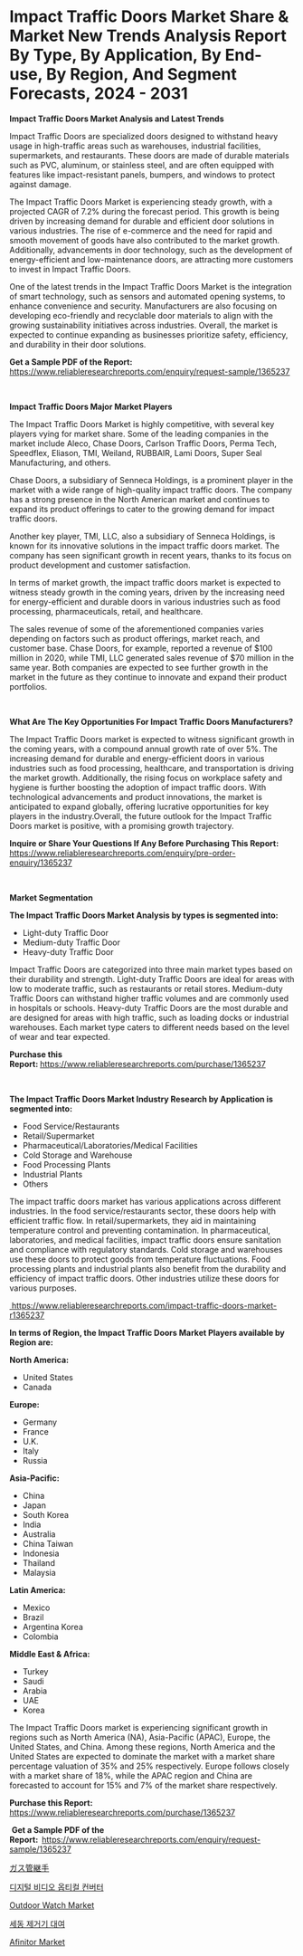 <p><h1>Impact Traffic Doors Market Share & Market New Trends Analysis Report By Type, By Application, By End-use, By Region, And Segment Forecasts, 2024 - 2031</h1></p><p><strong>Impact Traffic Doors Market Analysis and Latest Trends</strong></p>
<p><p>Impact Traffic Doors are specialized doors designed to withstand heavy usage in high-traffic areas such as warehouses, industrial facilities, supermarkets, and restaurants. These doors are made of durable materials such as PVC, aluminum, or stainless steel, and are often equipped with features like impact-resistant panels, bumpers, and windows to protect against damage.</p><p>The Impact Traffic Doors Market is experiencing steady growth, with a projected CAGR of 7.2% during the forecast period. This growth is being driven by increasing demand for durable and efficient door solutions in various industries. The rise of e-commerce and the need for rapid and smooth movement of goods have also contributed to the market growth. Additionally, advancements in door technology, such as the development of energy-efficient and low-maintenance doors, are attracting more customers to invest in Impact Traffic Doors.</p><p>One of the latest trends in the Impact Traffic Doors Market is the integration of smart technology, such as sensors and automated opening systems, to enhance convenience and security. Manufacturers are also focusing on developing eco-friendly and recyclable door materials to align with the growing sustainability initiatives across industries. Overall, the market is expected to continue expanding as businesses prioritize safety, efficiency, and durability in their door solutions.</p></p>
<p><strong>Get a Sample PDF of the Report:&nbsp;</strong> <a href="https://www.reliableresearchreports.com/enquiry/request-sample/1365237">https://www.reliableresearchreports.com/enquiry/request-sample/1365237</a></p>
<p>&nbsp;</p>
<p><strong>Impact Traffic Doors Major Market Players</strong></p>
<p><p>The Impact Traffic Doors Market is highly competitive, with several key players vying for market share. Some of the leading companies in the market include Aleco, Chase Doors, Carlson Traffic Doors, Perma Tech, Speedflex, Eliason, TMI, Weiland, RUBBAIR, Lami Doors, Super Seal Manufacturing, and others.</p><p>Chase Doors, a subsidiary of Senneca Holdings, is a prominent player in the market with a wide range of high-quality impact traffic doors. The company has a strong presence in the North American market and continues to expand its product offerings to cater to the growing demand for impact traffic doors.</p><p>Another key player, TMI, LLC, also a subsidiary of Senneca Holdings, is known for its innovative solutions in the impact traffic doors market. The company has seen significant growth in recent years, thanks to its focus on product development and customer satisfaction.</p><p>In terms of market growth, the impact traffic doors market is expected to witness steady growth in the coming years, driven by the increasing need for energy-efficient and durable doors in various industries such as food processing, pharmaceuticals, retail, and healthcare.</p><p>The sales revenue of some of the aforementioned companies varies depending on factors such as product offerings, market reach, and customer base. Chase Doors, for example, reported a revenue of $100 million in 2020, while TMI, LLC generated sales revenue of $70 million in the same year. Both companies are expected to see further growth in the market in the future as they continue to innovate and expand their product portfolios.</p></p>
<p>&nbsp;</p>
<p><strong>What Are The Key Opportunities For Impact Traffic Doors Manufacturers?</strong></p>
<p><p>The Impact Traffic Doors market is expected to witness significant growth in the coming years, with a compound annual growth rate of over 5%. The increasing demand for durable and energy-efficient doors in various industries such as food processing, healthcare, and transportation is driving the market growth. Additionally, the rising focus on workplace safety and hygiene is further boosting the adoption of impact traffic doors. With technological advancements and product innovations, the market is anticipated to expand globally, offering lucrative opportunities for key players in the industry.Overall, the future outlook for the Impact Traffic Doors market is positive, with a promising growth trajectory.</p></p>
<p><strong>Inquire or Share Your Questions If Any Before Purchasing This Report:</strong> <a href="https://www.reliableresearchreports.com/enquiry/pre-order-enquiry/1365237">https://www.reliableresearchreports.com/enquiry/pre-order-enquiry/1365237</a></p>
<p>&nbsp;</p>
<p><strong>Market Segmentation</strong></p>
<p><strong>The Impact Traffic Doors Market Analysis by types is segmented into:</strong></p>
<p><ul><li>Light-duty Traffic Door</li><li>Medium-duty Traffic Door</li><li>Heavy-duty Traffic Door</li></ul></p>
<p><p>Impact Traffic Doors are categorized into three main market types based on their durability and strength. Light-duty Traffic Doors are ideal for areas with low to moderate traffic, such as restaurants or retail stores. Medium-duty Traffic Doors can withstand higher traffic volumes and are commonly used in hospitals or schools. Heavy-duty Traffic Doors are the most durable and are designed for areas with high traffic, such as loading docks or industrial warehouses. Each market type caters to different needs based on the level of wear and tear expected.</p></p>
<p><strong>Purchase this Report:&nbsp;</strong><a href="https://www.reliableresearchreports.com/purchase/1365237">https://www.reliableresearchreports.com/purchase/1365237</a></p>
<p>&nbsp;</p>
<p><strong>The Impact Traffic Doors Market Industry Research by Application is segmented into:</strong></p>
<p><ul><li>Food Service/Restaurants</li><li>Retail/Supermarket</li><li>Pharmaceutical/Laboratories/Medical Facilities</li><li>Cold Storage and Warehouse</li><li>Food Processing Plants</li><li>Industrial Plants</li><li>Others</li></ul></p>
<p><p>The impact traffic doors market has various applications across different industries. In the food service/restaurants sector, these doors help with efficient traffic flow. In retail/supermarkets, they aid in maintaining temperature control and preventing contamination. In pharmaceutical, laboratories, and medical facilities, impact traffic doors ensure sanitation and compliance with regulatory standards. Cold storage and warehouses use these doors to protect goods from temperature fluctuations. Food processing plants and industrial plants also benefit from the durability and efficiency of impact traffic doors. Other industries utilize these doors for various purposes.</p></p>
<p><a href="https://www.reliableresearchreports.com/impact-traffic-doors-market-r1365237">&nbsp;https://www.reliableresearchreports.com/impact-traffic-doors-market-r1365237</a></p>
<p><strong>In terms of Region, the Impact Traffic Doors Market Players available by Region are:</strong></p>
<p>
    <p> <strong> North America: </strong>
        <ul>
            <li>United States</li>
            <li>Canada</li>
        </ul>
        </p> 
    <p> <strong> Europe: </strong>
        <ul>
            <li>Germany</li>
            <li>France</li>
            <li>U.K.</li>
            <li>Italy</li>
            <li>Russia</li>
        </ul>
        </p> 
    <p> <strong> Asia-Pacific: </strong>
        <ul>
            <li>China</li>
            <li>Japan</li>
            <li>South Korea</li>
            <li>India</li>
            <li>Australia</li>
            <li>China Taiwan</li>
            <li>Indonesia</li>
            <li>Thailand</li>
            <li>Malaysia</li>
        </ul>
        </p> 
    <p> <strong> Latin America: </strong>
        <ul>
            <li>Mexico</li>
            <li>Brazil</li>
            <li>Argentina Korea</li>
            <li>Colombia</li>
        </ul>
        </p> 
    <p> <strong> Middle East & Africa: </strong>
        <ul>
            <li>Turkey</li>
            <li>Saudi</li>
            <li>Arabia</li>
            <li>UAE</li>
            <li>Korea</li>
        </ul>
    </p>
    </p>
<p><p>The Impact Traffic Doors market is experiencing significant growth in regions such as North America (NA), Asia-Pacific (APAC), Europe, the United States, and China. Among these regions, North America and the United States are expected to dominate the market with a market share percentage valuation of 35% and 25% respectively. Europe follows closely with a market share of 18%, while the APAC region and China are forecasted to account for 15% and 7% of the market share respectively.</p></p>
<p><strong>Purchase this Report: </strong><a href="https://www.reliableresearchreports.com/purchase/1365237">https://www.reliableresearchreports.com/purchase/1365237</a></p>
<p>&nbsp;<strong>Get a Sample PDF of the Report:&nbsp;&nbsp;</strong><a href="https://www.reliableresearchreports.com/enquiry/request-sample/1365237">https://www.reliableresearchreports.com/enquiry/request-sample/1365237</a></p>
<p><strong></strong></p>
<p><p><a href="https://medium.com/@livingstonrandy/%E3%82%AC%E3%82%B9%E3%83%91%E3%82%A4%E3%83%97%E3%81%AE%E9%85%8D%E7%AE%A1%E9%83%A8%E5%93%81%E5%B8%82%E5%A0%B4%E3%81%AF-2031%E5%B9%B4%E3%81%BE%E3%81%A7%E3%81%AE%E5%B8%82%E5%A0%B4%E3%82%B7%E3%82%A7%E3%82%A2-%E3%82%B5%E3%82%A4%E3%82%BA-%E4%BA%88%E6%B8%AC%E3%81%AB%E7%84%A6%E7%82%B9%E3%82%92%E5%BD%93%E3%81%A6%E3%81%A6%E3%81%84%E3%81%BE%E3%81%99-72abc025947a">ガス管継手</a></p><p><a href="https://medium.com/@kirstenhintz/%EB%94%94%EC%A7%80%ED%84%B8-%EB%B9%84%EB%94%94%EC%98%A4-%EA%B4%91%ED%95%99-%EB%B3%80%ED%99%98%EA%B8%B0-%EC%8B%9C%EC%9E%A5-%EC%A7%80%ED%91%9C-%ED%95%B4%EB%8F%85-%EC%8B%9C%EC%9E%A5-%EC%A0%90%EC%9C%A0%EC%9C%A8-%ED%8A%B8%EB%A0%8C%EB%93%9C-%EB%B0%8F-%EC%84%B1%EC%9E%A5-%ED%8C%A8%ED%84%B4-cfcd8450539b">디지털 비디오 옵티컬 컨버터</a></p><p><a href="https://www.linkedin.com/pulse/global-outdoor-watch-market-size-amp-share-analysis-product-8sgue">Outdoor Watch Market</a></p><p><a href="https://medium.com/@royaloeger/%EC%A0%9C%EC%84%B8%EB%8F%99%EA%B8%B0-%EB%A0%8C%ED%83%88-%EC%8B%9C%EC%9E%A5-%EC%8B%9C%EC%9E%A5-%EA%B2%BD%EC%9F%81-%EB%B6%84%EC%84%9D-%EC%8B%9C%EC%9E%A5-%EB%8F%99%ED%96%A5-%EB%B0%8F-2031%EB%85%84%EA%B9%8C%EC%A7%80%EC%9D%98-%EC%98%88%EC%B8%A1-a8f499e17a62">세동 제거기 대여</a></p><p><a href="https://github.com/yazulaeha/Market-Research-Report-List-1/blob/main/afinitor-market.md">Afinitor Market</a></p></p>
